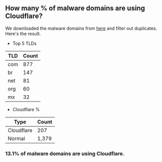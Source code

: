 ## How many % of malware domains are using Cloudflare?


We downloaded the malware domains from [here](https://urlhaus.abuse.ch) and filter out duplicates.
Here's the result.


[//]: # (start replacement)


- Top 5 TLDs

| TLD | Count |
| --- | --- |
| com | 877 |
| br | 147 |
| net | 81 |
| org | 60 |
| mx | 32 |


- Cloudflare %

| Type | Count |
| --- | --- |
| Cloudflare | 207 |
| Normal | 1,379 |


### 13.1% of malware domains are using Cloudflare.